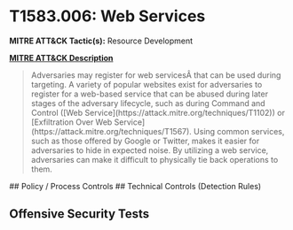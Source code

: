 # T1583.006: Web Services
**MITRE ATT&CK Tactic(s):** Resource Development

**[MITRE ATT&CK Description](https://attack.mitre.org/techniques/T1583/006)**
<blockquote>Adversaries may register for web servicesÂ that can be used during targeting. A variety of popular websites exist for adversaries to register for a web-based service that can be abused during later stages of the adversary lifecycle, such as during Command and Control ([Web Service](https://attack.mitre.org/techniques/T1102)) or [Exfiltration Over Web Service](https://attack.mitre.org/techniques/T1567). Using common services, such as those offered by Google or Twitter, makes it easier for adversaries to hide in expected noise. By utilizing a web service, adversaries can make it difficult to physically tie back operations to them.</blockquote>
## Policy / Process Controls
## Technical Controls (Detection Rules)

## Offensive Security Tests
